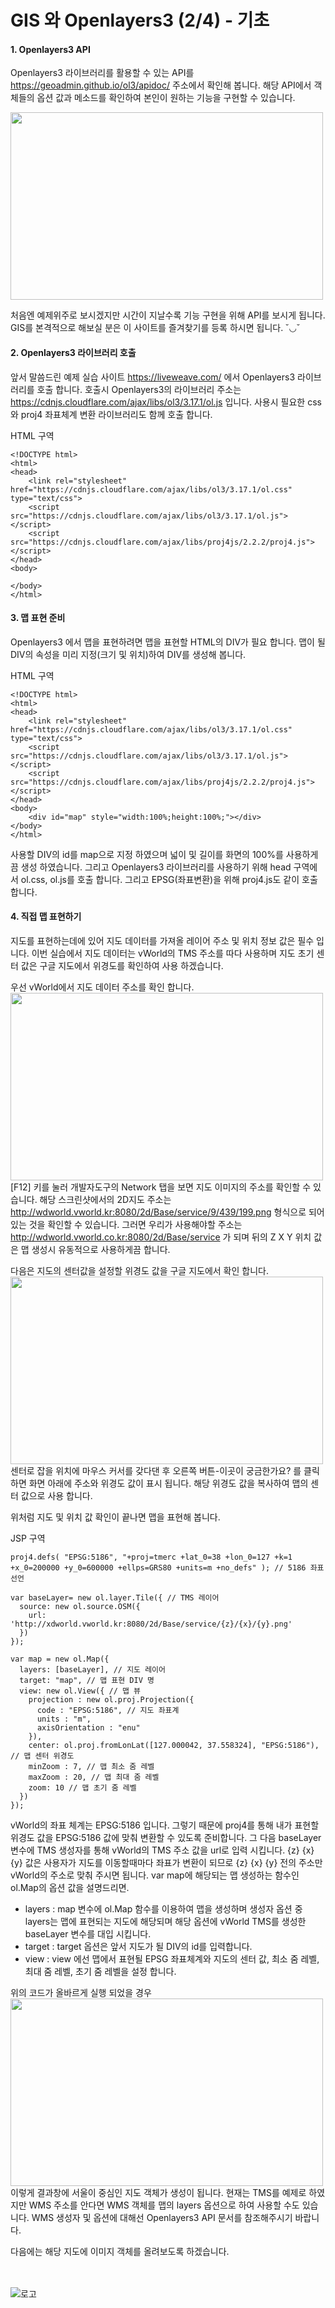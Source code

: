 GIS 와 Openlayers3 (2/4) - 기초
=======================

#### 1. Openlayers3 API

Openlayers3 라이브러리를 활용할 수 있는 API를 https://geoadmin.github.io/ol3/apidoc/ 주소에서
확인해 봅니다. 해당 API에서 객체들의 옵션 값과 메소드를 확인하여 본인이 원하는 기능을 구현할 수 있습니다.

<img src="https://github.com/macontents/macontents.github.io/blob/master/images/2019-07-17-GIS-1-1.JPG?raw=true" width="500" height="300"><br>

처음엔 예제위주로 보시겠지만 시간이 지날수록 기능 구현을 위해 API를 보시게 됩니다.
GIS를 본격적으로 해보실 분은 이 사이트를 즐겨찾기를 등록 하시면 됩니다. ˘◡˘ 

#### 2. Openlayers3 라이브러리 호출

앞서 말씀드린 예제 실습 사이트 https://liveweave.com/ 에서 Openlayers3 라이브러리를 호출 합니다.
호출시 Openlayers3의 라이브러리 주소는 https://cdnjs.cloudflare.com/ajax/libs/ol3/3.17.1/ol.js 입니다.
사용시 필요한 css와 proj4 좌표체계 변환 라이브러리도 함께 호출 합니다.

HTML 구역
````
<!DOCTYPE html>
<html>
<head>
    <link rel="stylesheet" href="https://cdnjs.cloudflare.com/ajax/libs/ol3/3.17.1/ol.css" type="text/css">
    <script src="https://cdnjs.cloudflare.com/ajax/libs/ol3/3.17.1/ol.js"></script>
    <script src="https://cdnjs.cloudflare.com/ajax/libs/proj4js/2.2.2/proj4.js"></script>
</head>
<body>

</body>
</html>
````

#### 3. 맵 표현 준비
Openlayers3 에서 맵을 표현하려면 맵을 표현할 HTML의 DIV가 필요 합니다.
맵이 될 DIV의 속성을 미리 지정(크기 및 위치)하여 DIV를 생성해 봅니다.

HTML 구역
````
<!DOCTYPE html>
<html>
<head>
	<link rel="stylesheet" href="https://cdnjs.cloudflare.com/ajax/libs/ol3/3.17.1/ol.css" type="text/css">
    <script src="https://cdnjs.cloudflare.com/ajax/libs/ol3/3.17.1/ol.js"></script>
    <script src="https://cdnjs.cloudflare.com/ajax/libs/proj4js/2.2.2/proj4.js"></script>
</head>
<body>
	<div id="map" style="width:100%;height:100%;"></div>
</body>
</html>
````

사용할 DIV의 id를 map으로 지정 하였으며 넓이 및 길이를 화면의 100%를 사용하게끔 생성 하였습니다.
그리고 Openlayers3 라이브러리를 사용하기 위해 head 구역에서 ol.css, ol.js를 호출 합니다. 그리고 EPSG(좌표변환)을 위해 proj4.js도 같이 호출 합니다.


#### 4. 직접 맵 표현하기
지도를 표현하는데에 있어 지도 데이터를 가져올 레이어 주소 및 위치 정보 값은 필수 입니다.
이번 실습에서 지도 데이터는 vWorld의 TMS 주소를 따다 사용하며 지도 초기 센터 값은
구글 지도에서 위경도를 확인하여 사용 하겠습니다.

우선 vWorld에서 지도 데이터 주소를 확인 합니다.
<img src="https://github.com/macontents/macontents.github.io/blob/master/images/2019-07-17-GIS-4-1.JPG?raw=true" width="500" height="300"><br>
[F12] 키를 눌러 개발자도구의 Network 탭을 보면 지도 이미지의 주소를 확인할 수 있습니다.
해당 스크린샷에서의 2D지도 주소는 http://wdworld.vworld.kr:8080/2d/Base/service/9/439/199.png 형식으로 되어 있는 것을 확인할 수 있습니다.
그러면 우리가 사용해야할 주소는 http://wdworld.vworld.co.kr:8080/2d/Base/service 가 되며 뒤의 Z X Y 위치 값은 맵 생성시 유동적으로 사용하게끔 합니다.

다음은 지도의 센터값을 설정할 위경도 값을 구글 지도에서 확인 합니다.
<img src="https://github.com/macontents/macontents.github.io/blob/master/images/2019-07-17-GIS-4-2.JPG?raw=true" width="500" height="300"><br>
센터로 잡을 위치에 마우스 커서를 갖다댄 후 오른쪽 버튼-이곳이 궁금한가요? 를 클릭하면 화면 아래에 주소와 위경도 값이 표시 됩니다.
해당 위경도 값을 복사하여 맵의 센터 값으로 사용 합니다.

위처럼 지도 및 위치 값 확인이 끝나면 맵을 표현해 봅니다.

JSP 구역
````
proj4.defs( "EPSG:5186", "+proj=tmerc +lat_0=38 +lon_0=127 +k=1 +x_0=200000 +y_0=600000 +ellps=GRS80 +units=m +no_defs" ); // 5186 좌표선언

var baseLayer= new ol.layer.Tile({ // TMS 레이어
  source: new ol.source.OSM({
    url: 'http://xdworld.vworld.kr:8080/2d/Base/service/{z}/{x}/{y}.png'
  }) 
});

var map = new ol.Map({
  layers: [baseLayer], // 지도 레이어
  target: "map", // 맵 표현 DIV 명
  view: new ol.View({ // 맵 뷰
    projection : new ol.proj.Projection({
      code : "EPSG:5186", // 지도 좌표계
      units : "m",
      axisOrientation : "enu"
    }),
    center: ol.proj.fromLonLat([127.000042, 37.558324], "EPSG:5186"), // 맵 센터 위경도
    minZoom : 7, // 맵 최소 줌 레벨
    maxZoom : 20, // 맵 최대 줌 레벨
    zoom: 10 // 맵 초기 줌 레벨
  })
});
````

vWorld의 좌표 체계는 EPSG:5186 입니다. 그렇기 때문에 proj4를 통해 내가 표현할 위경도 값을 EPSG:5186 값에 맞춰 변환할 수 있도록 준비합니다.
그 다음 baseLayer 변수에 TMS 생성자를 통해 vWorld의 TMS 주소 값을 url로 입력 시킵니다. {z} {x} {y} 값은 사용자가 지도를 이동할때마다
좌표가 변환이 되므로 {z} {x} {y} 전의 주소만 vWorld의 주소로 맞춰 주시면 됩니다.
var map에 해당되는 맵 생성하는 함수인 ol.Map의 옵션 값을 설명드리면.
- layers : map 변수에 ol.Map 함수를 이용하여 맵을 생성하며 생성자 옵션 중 layers는 맵에 표현되는 지도에 해당되며 해당 옵션에
vWorld TMS를 생성한 baseLayer 변수를 대입 시킵니다.
- target : target 옵션은 앞서 지도가 될 DIV의 id를 입력합니다.
- view : view 에선 맵에서 표현될 EPSG 좌표체계와 지도의 센터 값, 최소 줌 레벨, 최대 줌 레벨, 초기 줌 레벨을 설정 합니다.

위의 코드가 올바르게 실행 되었을 경우
<img src="https://github.com/macontents/macontents.github.io/blob/master/images/2019-07-17-GIS-4-3.JPG?raw=true" width="500" height="300"><br>
이렇게 결과창에 서울이 중심인 지도 객체가 생성이 됩니다.
현재는 TMS를 예제로 하였지만 WMS 주소를 안다면 WMS 객체를 맵의 layers 옵션으로 하여 사용할 수도 있습니다.
WMS 생성자 및 옵션에 대해선 Openlayers3 API 문서를 참조해주시기 바랍니다.

다음에는 해당 지도에 이미지 객체를 올려보도록 하겠습니다.

<br><br>
![로고](https://macontents.github.io/images/markany.png)

<div class="fb-comments" data-href="https://macontents.github.io/2019-05-28-Docker 용 - 설치.md" data-width="700" data-numposts="10"></div>
